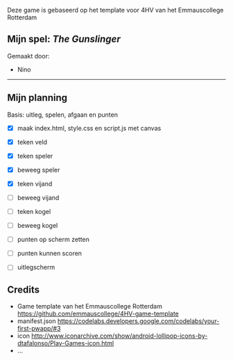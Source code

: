 Deze game is gebaseerd op het template voor 4HV van het Emmauscollege Rotterdam

## Mijn spel: *The Gunslinger*
Gemaakt door:
- Nino
- --

## Mijn planning

Basis: uitleg, spelen, afgaan en punten
- [x] maak index.html, style.css en script.js met canvas
- [x] teken veld
- [x] teken speler
- [x] beweeg speler
- [x] teken vijand
- [ ] beweeg vijand
- [ ] teken kogel
- [ ] beweeg kogel
- [ ] punten op scherm zetten
- [ ] punten kunnen scoren
- [ ] uitlegscherm



## Credits
- Game template van het Emmauscollege Rotterdam https://github.com/emmauscollege/4HV-game-template
- manifest.json https://codelabs.developers.google.com/codelabs/your-first-pwapp/#3
- icon http://www.iconarchive.com/show/android-lollipop-icons-by-dtafalonso/Play-Games-icon.html
- ...
